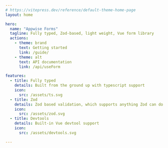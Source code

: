 ```yaml
---
# https://vitepress.dev/reference/default-theme-home-page
layout: home

hero:
  name: "Appwise Forms"
  tagline: Fully typed, Zod-based, light weight, Vue form library
  actions:
    - theme: brand
      text: Getting started
      link: /guide/
    - theme: alt
      text: API documentation
      link: /api/useForm

features:
  - title: Fully typed
    details: Built from the ground up with typescript support
    icon: 
      src: /assets/ts.svg
  - title: Zod
    details: Zod based validation, which supports anything Zod can do
    icon: 
      src: /assets/zod.svg
  - title: Devtools
    details: Built-in Vue devtool support
    icon: 
      src: /assets/devtools.svg

---
```



